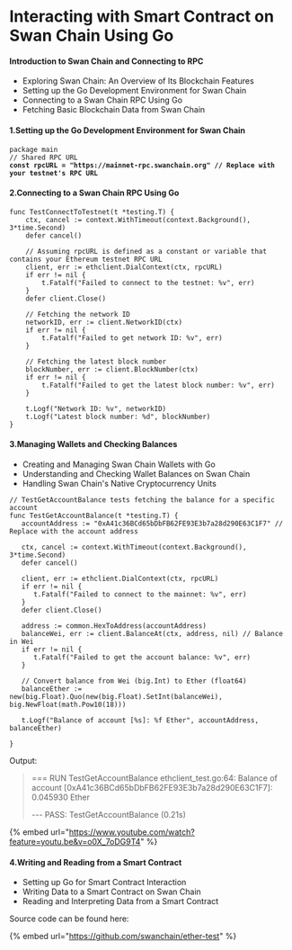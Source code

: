 # Interacting with Smart Contract on Swan Chain Using Go

#### &#x20;Introduction to Swan Chain and Connecting to RPC

* Exploring Swan Chain: An Overview of Its Blockchain Features
* Setting up the Go Development Environment for Swan Chain
* Connecting to a Swan Chain RPC Using Go
* Fetching Basic Blockchain Data from Swan Chain

#### 1.Setting up the Go Development Environment for Swan Chain

<pre><code>package main
// Shared RPC URL
<strong>const rpcURL = "https://mainnet-rpc.swanchain.org" // Replace with your testnet's RPC URL
</strong></code></pre>

#### 2.Connecting to a Swan Chain RPC Using Go

```
func TestConnectToTestnet(t *testing.T) {
	ctx, cancel := context.WithTimeout(context.Background(), 3*time.Second)
	defer cancel()

	// Assuming rpcURL is defined as a constant or variable that contains your Ethereum testnet RPC URL
	client, err := ethclient.DialContext(ctx, rpcURL)
	if err != nil {
		t.Fatalf("Failed to connect to the testnet: %v", err)
	}
	defer client.Close()

	// Fetching the network ID
	networkID, err := client.NetworkID(ctx)
	if err != nil {
		t.Fatalf("Failed to get network ID: %v", err)
	}

	// Fetching the latest block number
	blockNumber, err := client.BlockNumber(ctx)
	if err != nil {
		t.Fatalf("Failed to get the latest block number: %v", err)
	}

	t.Logf("Network ID: %v", networkID)
	t.Logf("Latest block number: %d", blockNumber)
}
```

#### &#x20;3.Managing Wallets and Checking Balances

* Creating and Managing Swan Chain Wallets with Go
* Understanding and Checking Wallet Balances on Swan Chain
* Handling Swan Chain's Native Cryptocurrency Units

```
// TestGetAccountBalance tests fetching the balance for a specific account
func TestGetAccountBalance(t *testing.T) {
   accountAddress := "0xA41c36BCd65bDbFB62FE93E3b7a28d290E63C1F7" // Replace with the account address

   ctx, cancel := context.WithTimeout(context.Background(), 3*time.Second)
   defer cancel()

   client, err := ethclient.DialContext(ctx, rpcURL)
   if err != nil {
      t.Fatalf("Failed to connect to the mainnet: %v", err)
   }
   defer client.Close()

   address := common.HexToAddress(accountAddress)
   balanceWei, err := client.BalanceAt(ctx, address, nil) // Balance in Wei
   if err != nil {
      t.Fatalf("Failed to get the account balance: %v", err)
   }

   // Convert balance from Wei (big.Int) to Ether (float64)
   balanceEther := new(big.Float).Quo(new(big.Float).SetInt(balanceWei), big.NewFloat(math.Pow10(18)))

   t.Logf("Balance of account [%s]: %f Ether", accountAddress, balanceEther)

}
```

Output:

> \=== RUN TestGetAccountBalance ethclient\_test.go:64: Balance of account \[0xA41c36BCd65bDbFB62FE93E3b7a28d290E63C1F7]: 0.045930 Ether
>
> &#x20;\--- PASS: TestGetAccountBalance (0.21s)&#x20;

{% embed url="https://www.youtube.com/watch?feature=youtu.be&v=o0X_7oDG9T4" %}

#### 4.Writing and Reading from a Smart Contract

* Setting up Go for Smart Contract Interaction
* Writing Data to a Smart Contract on Swan Chain
* Reading and Interpreting Data from a Smart Contract

Source code can be found here:

{% embed url="https://github.com/swanchain/ether-test" %}
